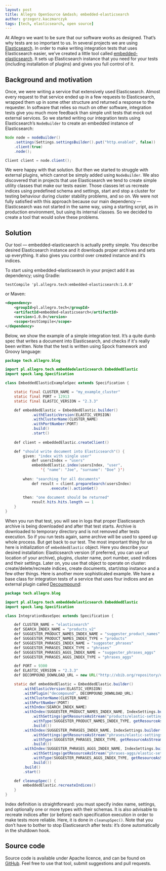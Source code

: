 ```yaml
---
layout: post
title: Allegro OpenSource &mdash; embedded-elasticsearch
author: grzegorz.kaczmarczyk
tags: [tech, elasticsearch, open source]
---
```


At Allegro we want to be sure that our software works as designed. That’s why tests are so important to us. 
In several projects we are using [Elasticsearch](https://www.elastic.co/products/elasticsearch). In order to 
make writing integration tests that uses Elasticsearch easier, we’ve created a little tool called 
[embedded-elasticsearch](https://github.com/allegro/embedded-elasticsearch). It sets up Elasticsearch 
instance that you need for your tests (including installation of plugins) and gives you full control of it. 

## Background and motivation

Once, we were writing a service that extensively used Elasticsearch. Almost every request to that service 
ended up in a few requests to Elasticsearch, wrapped them up in some other structure and returned a 
response to the requester. In software that relies so much on other software, integration tests give you much 
more feedback than simple unit tests that mock out external services. So we started writing our 
integration tests using Elasticsearch’s `NodeBuilder` to create an embedded instance of Elasticsearch:

```java
Node node = nodeBuilder()
    .settings(Settings.settingsBuilder().put("http.enabled", false))
    .client(true)
    .node();

Client client = node.client();
```

We were happy with that solution. But then we started to struggle with external plugins, which cannot be 
simply added using `NodeBuilder`. We also discovered that in projects that use Elasticsearch we tend 
to create simple utility classes that make our tests easier. Those classes let us recreate indices using predefined 
schema and settings, start and stop a cluster for testing behaviour during cluster stability problems, 
and so on. We were not fully satisfied with this approach because our main dependency — Elasticsearch was 
not started in the same way, using a starting script, as in production environment, but using its internal 
classes. So we decided to create a tool that would solve these problems. 

## Solution

Our tool — embedded-elasticsearch is actually pretty simple. You describe desired Elasticsearch instance and 
it downloads proper archives and sets up everything. It also gives you control over created instance and 
it’s indices.

To start using embedded-elasticsearch in your project add it as dependency; using Gradle:

```
testCompile 'pl.allegro.tech:embedded-elasticsearch:1.0.0'
```

or Maven:

```xml
<dependency>
    <groupId>pl.allegro.tech</groupId>
    <artifactId>embedded-elasticsearch</artifactId>
    <version>1.0.0</version>
    <scope>testCompile</scope>
</dependency>
```

Below, we show the example of a simple integration test. It’s a quite 
dumb spec that writes a document into Elasticsearch, and checks if it's really been written. Note that the test is written 
using Spock framework and Groovy language:

```java
package tech.allegro.blog

import pl.allegro.tech.embeddedelasticsearch.EmbeddedElastic
import spock.lang.Specification

class EmbeddedElasticExampleSpec extends Specification {

    static final CLUSTER_NAME = "my_example_cluster"
    static final PORT = 12913
    static final ELASTIC_VERSION = "2.3.3"

    def embeddedElastic = EmbeddedElastic.builder()
            .withElasticVersion(ELASTIC_VERSION)
            .withClusterName(CLUSTER_NAME)
            .withPortNumber(PORT)
            .build()
            .start()
    
    def client = embeddedElastic.createClient()

    def "should write document into Elasticsearch"() {
        given: "index with single user"
            def usersIndex = "users"
            embeddedElastic.index(usersIndex, "user", 
                '{ "name": "Joe", "surname": "Doe" }')
        
        when: "searching for all documents"
            def result = client.prepareSearch(usersIndex)
                    .execute().actionGet()
        
        then: "one document should be returned"
            result.hits.hits.length == 1
    }
}
```

When you run that test, you will see in logs that proper Elasticsearch archive is being downloaded and after 
that test starts. Archive is downloaded to temporary directory and is not removed after tests execution. 
So if you run tests again, same archive will be used to speed up whole process. But get back to our test. 
The most important thing for us here is initialization of `embeddedElastic` object. Here you describe your 
desired installation: Elasticsearch version (if preferred, you can use url location of your 
archive), plugins, cluster name, port number, used indices and their settings. Later on, you use that object 
to operate on cluster: create/delete/recreate indices, create documents, start/stop instance and a few other 
things. Here is another more sophisticated example. We have a base class for integration tests of a service 
that uses four indices and an external plugin called [Decoumpound](https://github.com/jprante/elasticsearch-analysis-decompound):


```java
package tech.allegro.blog

import pl.allegro.tech.embeddedelasticsearch.EmbeddedElastic
import spock.lang.Specification

class IntegrationBaseSpec extends Specification {

    def CLUSTER_NAME = "elasticsearch"
    def SEARCH_INDEX_NAME = "products_v2"
    def SUGGESTER_PRODUCT_NAMES_INDEX_NAME = "suggester_product_names"
    def SUGGESTER_PRODUCT_NAMES_INDEX_TYPE = "products"
    def SUGGESTER_PHRASES_INDEX_NAME = "suggester_phrases"
    def SUGGESTER_PHRASES_INDEX_TYPE = "phrases"
    def SUGGESTER_PHRASES_AGGS_INDEX_NAME = "suggester_phrases_aggs"
    def SUGGESTER_PHRASES_AGGS_INDEX_TYPE = "phrases_aggs"

    def PORT = 9300
    def ELASTIC_VERSION = "2.3.3"
    def DECOMPOUND_DOWNLOAD_URL = new URL("http://xbib.org/repository/org/xbib/elasticsearch/plugin/elasticsearch-analysis-decompound/${ELASTIC_VERSION}.0/elasticsearch-analysis-decompound-${ELASTIC_VERSION}.0-plugin.zip")

    static def embeddedElastic = EmbeddedElastic.builder()
        .withElasticVersion(ELASTIC_VERSION)
        .withPlugin("decompound", DECOMPOUND_DOWNLOAD_URL)
        .withClusterName(CLUSTER_NAME)
        .withPortNumber(PORT)
        .withIndex(SEARCH_INDEX_NAME)
        .withIndex(SUGGESTER_PRODUCT_NAMES_INDEX_NAME, IndexSettings.builder()
            .withSettings(getResourceAsStream("products/elastic-settings.json"))
            .withType(SUGGESTER_PRODUCT_NAMES_INDEX_TYPE, getResourceAsStream("products/elastic-mapping.json"))
            .build())
        .withIndex(SUGGESTER_PHRASES_INDEX_NAME, IndexSettings.builder()
            .withSettings(getResourceAsStream("phrases/elastic-settings.json"))
            .withType(SUGGESTER_PHRASES_INDEX_TYPE, getResourceAsStream("phrases/elastic-mapping.json"))
            .build())
        .withIndex(SUGGESTER_PHRASES_AGGS_INDEX_NAME, IndexSettings.builder()
            .withSettings(getResourceAsStream("phrases-aggs/elastic-settings.json"))
            .withType(SUGGESTER_PHRASES_AGGS_INDEX_TYPE, getResourceAsStream("phrases-aggs/elastic-mapping.json"))
            .build())
        .build()
        .start()

    def cleanupSpec() {
        embeddedElastic.recreateIndices()
    }
}
```

Index definition is straightforward: you must specify index name, settings, and optionally one or more types 
with their schemas. It is also advisable to recreate indices after (or before) each specification execution in order to make tests more reliable. Here, it is done in `cleanupSpec()`. Note that you don’t have to bother to stop Elasticsearch after tests: 
it’s done automatically in the shutdown hook.

## Source code
Source code is available under Apache licence, and can be found on 
[GitHub](https://github.com/allegro/embedded-elasticsearch). Feel free to use that tool, submit suggestions 
and pull requests.
